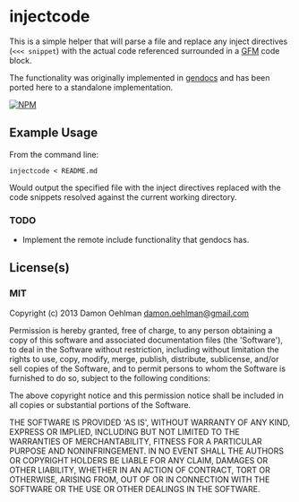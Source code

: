 # injectcode

This is a simple helper that will parse a file and replace any inject
directives (`<<< snippet`) with the actual code referenced surrounded in
a [GFM](http://github.github.com/github-flavored-markdown/) code block.

The functionality was originally implemented in
[gendocs](https://github.com/DamonOehlman/gendocs) and has been ported
here to a standalone implementation.


[![NPM](https://nodei.co/npm/injectcode.png)](https://nodei.co/npm/injectcode/)


## Example Usage

From the command line:

```
injectcode < README.md
```

Would output the specified file with the inject directives replaced with
the code snippets resolved against the current working directory.

### TODO

- Implement the remote include functionality that gendocs has.

## License(s)

### MIT

Copyright (c) 2013 Damon Oehlman <damon.oehlman@gmail.com>

Permission is hereby granted, free of charge, to any person obtaining
a copy of this software and associated documentation files (the
'Software'), to deal in the Software without restriction, including
without limitation the rights to use, copy, modify, merge, publish,
distribute, sublicense, and/or sell copies of the Software, and to
permit persons to whom the Software is furnished to do so, subject to
the following conditions:

The above copyright notice and this permission notice shall be
included in all copies or substantial portions of the Software.

THE SOFTWARE IS PROVIDED 'AS IS', WITHOUT WARRANTY OF ANY KIND,
EXPRESS OR IMPLIED, INCLUDING BUT NOT LIMITED TO THE WARRANTIES OF
MERCHANTABILITY, FITNESS FOR A PARTICULAR PURPOSE AND NONINFRINGEMENT.
IN NO EVENT SHALL THE AUTHORS OR COPYRIGHT HOLDERS BE LIABLE FOR ANY
CLAIM, DAMAGES OR OTHER LIABILITY, WHETHER IN AN ACTION OF CONTRACT,
TORT OR OTHERWISE, ARISING FROM, OUT OF OR IN CONNECTION WITH THE
SOFTWARE OR THE USE OR OTHER DEALINGS IN THE SOFTWARE.

